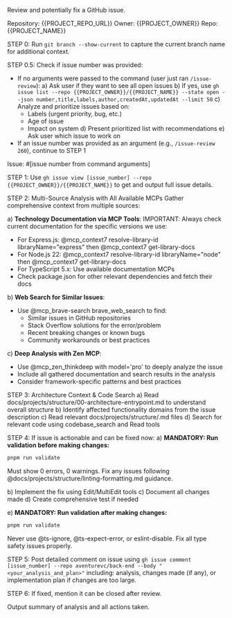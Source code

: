 Review and potentially fix a GitHub issue.

Repository: {{PROJECT_REPO_URL}}
Owner: {{PROJECT_OWNER}}
Repo: {{PROJECT_NAME}}

STEP 0: Run `git branch --show-current` to capture the current branch name for additional context.

STEP 0.5: Check if issue number was provided:

- If no arguments were passed to the command (user just ran `/issue-review`):
  a) Ask user if they want to see all open issues
  b) If yes, use `gh issue list --repo {{PROJECT_OWNER}}/{{PROJECT_NAME}} --state open --json number,title,labels,author,createdAt,updatedAt --limit 50`
  c) Analyze and prioritize issues based on:
  - Labels (urgent priority, bug, etc.)
  - Age of issue
  - Impact on system
    d) Present prioritized list with recommendations
    e) Ask user which issue to work on
- If an issue number was provided as an argument (e.g., `/issue-review 260`), continue to STEP 1

Issue: #[issue number from command arguments]

STEP 1: Use `gh issue view [issue_number] --repo {{PROJECT_OWNER}}/{{PROJECT_NAME}}` to get and output full issue details.

STEP 2: Multi-Source Analysis with All Available MCPs
Gather comprehensive context from multiple sources:

a) **Technology Documentation via MCP Tools**:
IMPORTANT: Always check current documentation for the specific versions we use:

- For Express.js: @mcp_context7 resolve-library-id libraryName="express" then @mcp_context7 get-library-docs
- For Node.js 22: @mcp_context7 resolve-library-id libraryName="node" then @mcp_context7 get-library-docs
- For TypeScript 5.x: Use available documentation MCPs
- Check package.json for other relevant dependencies and fetch their docs

b) **Web Search for Similar Issues**:

- Use @mcp_brave-search brave_web_search to find:
  - Similar issues in GitHub repositories
  - Stack Overflow solutions for the error/problem
  - Recent breaking changes or known bugs
  - Community workarounds or best practices

c) **Deep Analysis with Zen MCP**:

- Use @mcp_zen_thinkdeep with model='pro' to deeply analyze the issue
- Include all gathered documentation and search results in the analysis
- Consider framework-specific patterns and best practices

STEP 3: Architecture Context & Code Search
a) Read docs/projects/structure/00-architecture-entrypoint.md to understand overall structure
b) Identify affected functionality domains from the issue description
c) Read relevant docs/projects/structure/<functionality>.md files
d) Search for relevant code using codebase_search and Read tools

STEP 4: If issue is actionable and can be fixed now:
a) **MANDATORY: Run validation before making changes:**

```bash
pnpm run validate
```

Must show 0 errors, 0 warnings. Fix any issues following @docs/projects/structure/linting-formatting.md guidance.

b) Implement the fix using Edit/MultiEdit tools
c) Document all changes made
d) Create comprehensive test if needed

e) **MANDATORY: Run validation after making changes:**

```bash
pnpm run validate
```

Never use @ts-ignore, @ts-expect-error, or eslint-disable. Fix all type safety issues properly.

STEP 5: Post detailed comment on issue using `gh issue comment [issue_number] --repo aventurevc/back-end --body "<your_analysis_and_plan>"` including: analysis, changes made (if any), or implementation plan if changes are too large.

STEP 6: If fixed, mention it can be closed after review.

Output summary of analysis and all actions taken.
